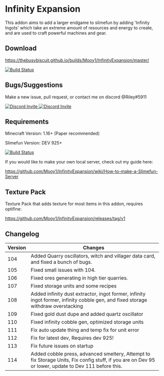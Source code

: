 # Infinity Expansion

This addon aims to add a larger endgame to slimefun by adding 'Infinity Ingots' which take an extreme amount of resources and energy to create, and are used to craft powerful machines and gear.

## Download

https://thebusybiscuit.github.io/builds/Mooy1/InfinityExpansion/master/

[![Build Status](https://thebusybiscuit.github.io/builds/Mooy1/InfinityExpansion/master/badge.svg)](https://thebusybiscuit.github.io/builds/Mooy1/InfinityExpansion/master)

## Bugs/Suggestions

Make a new issue, pull request, or contact me on discord @Riley#5911

<p>
  <a href="https://discord.gg/slimefun">
    <img src="https://discordapp.com/api/guilds/565557184348422174/widget.png?style=banner3" alt="Discord Invite"/>
  </a>
  <a href="https://discord.gg/SqD3gg5SAU">
    <img src="https://discordapp.com/api/guilds/809178621424041997/widget.png?style=banner3" alt="Discord Invite"/>
  </a>
</p>

## Requirements

Minecraft Version: 1.16+ (Paper recommended)

Slimefun Version: DEV 925+

[![Build Status](https://thebusybiscuit.github.io/builds/TheBusyBiscuit/Slimefun4/master/badge.svg)](https://thebusybiscuit.github.io/builds/TheBusyBiscuit/Slimefun4/master/)

If you would like to make your own local server, check out my guide here:

https://github.com/Mooy1/InfinityExpansion/wiki/How-to-make-a-Slimefun-Server

## Texture Pack

Texture Pack that adds texture for most items in this addon, requires optifine:

https://github.com/Mooy1/InfinityExpansion/releases/tag/v1

## Changelog

| Version | Changes     |
| --------| ----------- |
| 104 | Added Quarry oscillators, witch and villager data card, and fixed a bunch of bugs. |
| 105 | Fixed small issues with 104. |
| 106 | Fixed ores generating in high tier quarries. |
| 107 | Fixed storage units and some recipes |
| 108 | Added infinity dust extractor, ingot former, infinity ingot former, infinity cobble gen, and fixed storage withdraw overstacking |
| 109 | Fixed gold dust dupe and added quartz oscillator |
| 110 | Fixed infinity cobble gen, optimized storage units |
| 111 | Fix auto update thing and temp fix for unit error |
| 112 | Fix for latest dev, Requires dev 925! |
| 113 | Fix future issues on startup |
| 114 | Added cobble press, advanced smeltery, Attempt to fix Storage Units, Fix config stuff, if you are on Dev 95 or lower, update to Dev 111 before this. |
